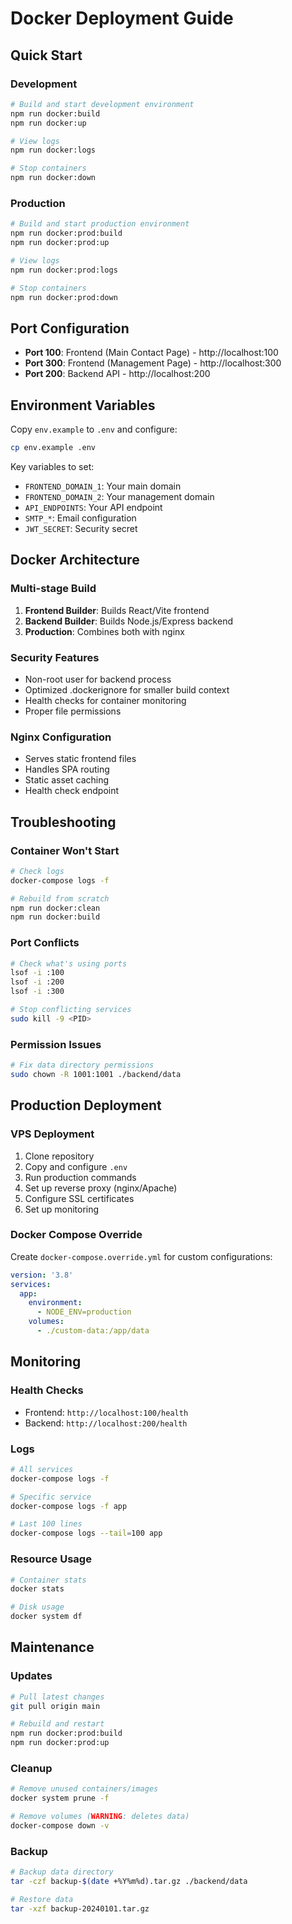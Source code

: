 # Docker Deployment Guide

## Quick Start

### Development
```bash
# Build and start development environment
npm run docker:build
npm run docker:up

# View logs
npm run docker:logs

# Stop containers
npm run docker:down
```

### Production
```bash
# Build and start production environment
npm run docker:prod:build
npm run docker:prod:up

# View logs
npm run docker:prod:logs

# Stop containers
npm run docker:prod:down
```

## Port Configuration

- **Port 100**: Frontend (Main Contact Page) - http://localhost:100
- **Port 300**: Frontend (Management Page) - http://localhost:300  
- **Port 200**: Backend API - http://localhost:200

## Environment Variables

Copy `env.example` to `.env` and configure:

```bash
cp env.example .env
```

Key variables to set:
- `FRONTEND_DOMAIN_1`: Your main domain
- `FRONTEND_DOMAIN_2`: Your management domain
- `API_ENDPOINTS`: Your API endpoint
- `SMTP_*`: Email configuration
- `JWT_SECRET`: Security secret

## Docker Architecture

### Multi-stage Build
1. **Frontend Builder**: Builds React/Vite frontend
2. **Backend Builder**: Builds Node.js/Express backend
3. **Production**: Combines both with nginx

### Security Features
- Non-root user for backend process
- Optimized .dockerignore for smaller build context
- Health checks for container monitoring
- Proper file permissions

### Nginx Configuration
- Serves static frontend files
- Handles SPA routing
- Static asset caching
- Health check endpoint

## Troubleshooting

### Container Won't Start
```bash
# Check logs
docker-compose logs -f

# Rebuild from scratch
npm run docker:clean
npm run docker:build
```

### Port Conflicts
```bash
# Check what's using ports
lsof -i :100
lsof -i :200
lsof -i :300

# Stop conflicting services
sudo kill -9 <PID>
```

### Permission Issues
```bash
# Fix data directory permissions
sudo chown -R 1001:1001 ./backend/data
```

## Production Deployment

### VPS Deployment
1. Clone repository
2. Copy and configure `.env`
3. Run production commands
4. Set up reverse proxy (nginx/Apache)
5. Configure SSL certificates
6. Set up monitoring

### Docker Compose Override
Create `docker-compose.override.yml` for custom configurations:

```yaml
version: '3.8'
services:
  app:
    environment:
      - NODE_ENV=production
    volumes:
      - ./custom-data:/app/data
```

## Monitoring

### Health Checks
- Frontend: `http://localhost:100/health`
- Backend: `http://localhost:200/health`

### Logs
```bash
# All services
docker-compose logs -f

# Specific service
docker-compose logs -f app

# Last 100 lines
docker-compose logs --tail=100 app
```

### Resource Usage
```bash
# Container stats
docker stats

# Disk usage
docker system df
```

## Maintenance

### Updates
```bash
# Pull latest changes
git pull origin main

# Rebuild and restart
npm run docker:prod:build
npm run docker:prod:up
```

### Cleanup
```bash
# Remove unused containers/images
docker system prune -f

# Remove volumes (WARNING: deletes data)
docker-compose down -v
```

### Backup
```bash
# Backup data directory
tar -czf backup-$(date +%Y%m%d).tar.gz ./backend/data

# Restore data
tar -xzf backup-20240101.tar.gz
```
